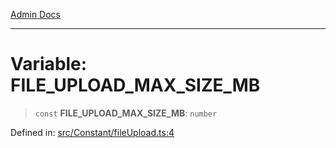 [Admin Docs](/)

***

# Variable: FILE\_UPLOAD\_MAX\_SIZE\_MB

> `const` **FILE\_UPLOAD\_MAX\_SIZE\_MB**: `number`

Defined in: [src/Constant/fileUpload.ts:4](https://github.com/PalisadoesFoundation/talawa-admin/blob/main/src/Constant/fileUpload.ts#L4)
